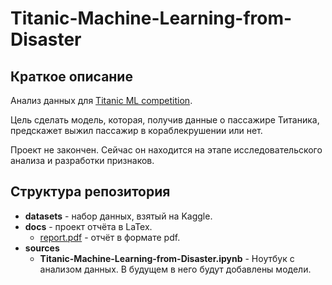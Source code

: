 # Titanic-Machine-Learning-from-Disaster
## Краткое описание
Анализ данных для [Titanic ML competition](https://www.kaggle.com/c/titanic).

Цель сделать модель, которая, получив данные о пассажире Титаника, предскажет выжил
пассажир в кораблекрушении или нет.

Проект не закончен. Сейчас он находится на этапе исследовательского анализа и разработки
признаков.

## Структура репозитория
- **datasets** - набор данных, взятый на Kaggle.
- **docs** - проект отчёта в LaTex.
    - [report.pdf](https://github.com/AlekseiBogachev/Titanic-Machine-Learning-from-Disaster/blob/main/docs/report.pdf) - отчёт в формате pdf.
- **sources**
    - **Titanic-Machine-Learning-from-Disaster.ipynb** - Ноутбук с анализом данных. В будущем в него будут добавлены модели.

